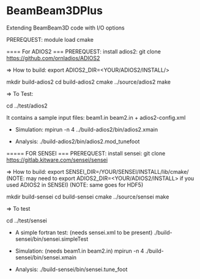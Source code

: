 # BeamBeam3DPlus
Extending BeamBeam3D code with I/O options

PREREQUEST:  module load cmake

==== For ADIOS2 ===
PREREQUEST:  install adios2:
      git clone https://github.com/ornladios/ADIOS2
      
      
=> How to build:
export ADIOS2_DIR=<YOUR/ADIOS2/INSTALL/>

mkdir build-adios2
cd build-adios2
cmake ../source/adios2
make 

=> To Test:   

cd ../test/adios2 
 
It contains a sample input files:  beam1.in beam2.in + adios2-config.xml

- Simulation:
  mpirun -n 4 ../build-adios2/bin/adios2.xmain 

- Analysis:
  ./build-adios2/bin/adios2.mod_tunefoot
  
  
===== FOR SENSEI ===
PREREQUEST: install sensei: 
    git clone https://gitlab.kitware.com/sensei/sensei
  
=> How to build:
export SENSEI_DIR=/YOUR/SENSEI/INSTALL/lib/cmake/
(NOTE: may need to export ADIOS2_DIR=<YOUR/ADIOS2/INSTALL> if you used ADIOS2 in SENSEI)
(NOTE: same goes for HDF5)

mkdir build-sensei
cd build-sensei
cmake ../source/sensei
make

=> To test

cd ../test/sensei

- A simple fortran test: (needs sensei.xml to be present) 
   ./build-sensei/bin/sensei.simpleTest 

- Simulation: (needs beam1.in beam2.in)
  mpirun -n 4 ./build-sensei/bin/sensei.xmain
  
- Analysis:
  ./build-sensei/bin/sensei.tune_foot
